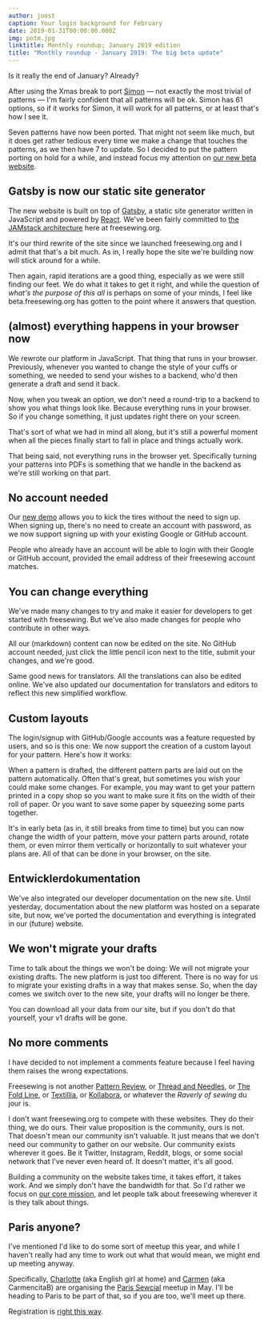 ```yaml
---
author: joost
caption: Your login background for February
date: 2019-01-31T00:00:00.000Z
img: potm.jpg
linktitle: Monthly roundup; January 2019 edition
title: "Monthly roundup - January 2019: The big beta update"
---
```


Is it really the end of January? Already?

After using the Xmas break to port [Simon](/en/patterns/simon) — not exactly the most trivial of patterns — I'm fairly confident that all patterns will be ok. Simon has 61 options, so if it works for Simon, it will work for all patterns, or at least that's how I see it.

Seven patterns have now been ported. That might not seem like much, but it does get rather tedious every time we make a change that touches the patterns, as we then have 7 to update. So I decided to put the pattern porting on hold for a while, and instead focus my attention on [our new beta website](/en/).

## Gatsby is now our static site generator

The new website is built on top of [Gatsby](https://www.gatsbyjs.org/), a static site generator written in JavaScript and powered by [React](https://reactjs.org/). We've been fairly committed to [the JAMstack architecture](/en/blog/freesewing-goes-jamstack) here at freesewing.org.

It's our third rewrite of the site since we launched freesewing.org and I admit that that's a bit much. As in, I really hope the site we're building now will stick around for a while.

Then again, rapid iterations are a good thing, especially as we were still finding our feet. We do what it takes to get it right, and while the question of *what's the purpose of this all* is perhaps on some of your minds, I feel like beta.freesewing.org has gotten to the point where it answers that question.

## (almost) everything happens in your browser now

We rewrote our platform in JavaScript. That thing that runs in your browser. Previously, whenever you wanted to change the style of your cuffs or something, we needed to send your wishes to a backend, who'd then generate a draft and send it back.

Now, when you tweak an option, we don't need a round-trip to a backend to show you what things look like. Because everything runs in your browser. So if you change something, it just updates right there on your screen.

That's sort of what we had in mind all along, but it's still a powerful moment when all the pieces finally start to fall in place and things actually work.

That being said, not everything runs in the browser yet. Specifically turning your patterns into PDFs is something that we handle in the backend as we're still working on that part.

## No account needed

Our [new demo](https://beta.freesewing.org/en/demo) allows you to kick the tires without the need to sign up. When signing up, there's no need to create an account with password, as we now support signing up with your existing Google or GitHub account.

People who already have an account will be able to login with their Google or GitHub account, provided the email address of their freesewing account matches.

## You can change everything

We've made many changes to try and make it easier for developers to get started with freesewing. But we've also made changes for people who contribute in other ways.

All our (markdown) content can now be edited on the site. No GitHub account needed, just click the little pencil icon next to the title, submit your changes, and we're good.

Same good news for translators. All the translations can also be edited online. We've also updated our documentation for translators and editors to reflect this new simplified workflow.

## Custom layouts

The login/signup with GitHub/Google accounts was a feature requested by users, and so is this one: We now support the creation of a custom layout for your pattern. Here's how it works:

When a pattern is drafted, the different pattern parts are laid out on the pattern automatically. Often that's great, but sometimes you wish your could make some changes. For example, you may want to get your pattern printed in a copy shop so you want to make sure it fits on the width of their roll of paper. Or you want to save some paper by squeezing some parts together.

It's in early beta (as in, it still breaks from time to time) but you can now change the width of your pattern, move your pattern parts around, rotate them, or even mirror them vertically or horizontally to suit whatever your plans are. All of that can be done in your browser, on the site.

## Entwicklerdokumentation

We've also integrated our developer documentation on the new site. Until yesterday, documentation about the new platform was hosted on a separate site, but now, we've ported the documentation and everything is integrated in our (future) website.

## We won't migrate your drafts

Time to talk about the things we won't be doing: We will not migrate your existing drafts. The new platform is just too different. There is no way for us to migrate your existing drafts in a way that makes sense. So, when the day comes we switch over to the new site, your drafts will no longer be there.

You can download all your data from our site, but if you don't do that yourself, your v1 drafts will be gone.

## No more comments

I have decided to not implement a comments feature because I feel having them raises the wrong expectations.

Freesewing is not another [Pattern Review](https://sewing.patternreview.com/), or [Thread and Needles](https://www.threadandneedles.org/), or [The Fold Line](https://thefoldline.com/), or [Textillia](https://www.textillia.com/), or [Kollabora](http://www.kollabora.com/), or whatever the *Raverly of sewing* du jour is.

I don't want freesewing.org to compete with these websites. They do their thing, we do ours. Their value proposition is the community, ours is not. That doesn't mean our community isn't valuable. It just means that we don't need our community to gather on our website. Our community exists wherever it goes. Be it Twitter, Instagram, Reddit, blogs, or some social network that I've never even heard of. It doesn't matter, it's all good.

Building a community on the website takes time, it takes effort, it takes work. And we simply don't have the bandwidth for that. So I'd rather we focus on [our core mission](/en/docs/faq/#whats-your-end-game), and let people talk about freesewing wherever it is they talk about things.

## Paris anyone?

I've mentioned I'd like to do some sort of meetup this year, and while I haven't really had any time to work out what that would mean, we might end up meeting anyway.

Specifically, [Charlotte](https://englishgirlathome.com/) (aka English girl at home) and [Carmen](https://www.carmencitab.com/) (aka CarmencitaB) are organising the [Paris Sewcial](https://englishgirlathome.com/2019/01/23/paris-sewcial-paris-coud-2019-registration-open/) meetup in May. I'll be heading to Paris to be part of that, so if you are too, we'll meet up there.

Registration is [right this way](https://www.eventbrite.co.uk/e/paris-sewcial-paris-coud-registration-54520802187). 


